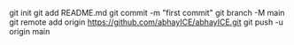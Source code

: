 git init
git add README.md
git commit -m "first commit"
git branch -M main
git remote add origin https://github.com/abhayICE/abhayICE.git
git push -u origin main
